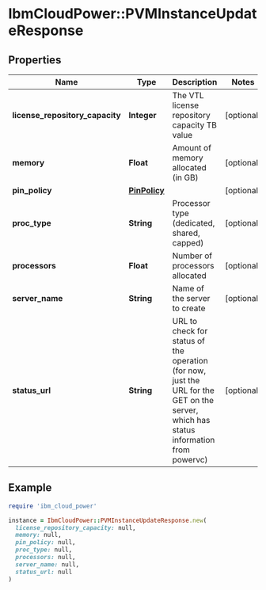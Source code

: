 # IbmCloudPower::PVMInstanceUpdateResponse

## Properties

| Name | Type | Description | Notes |
| ---- | ---- | ----------- | ----- |
| **license_repository_capacity** | **Integer** | The VTL license repository capacity TB value | [optional] |
| **memory** | **Float** | Amount of memory allocated (in GB) | [optional] |
| **pin_policy** | [**PinPolicy**](PinPolicy.md) |  | [optional] |
| **proc_type** | **String** | Processor type (dedicated, shared, capped) | [optional] |
| **processors** | **Float** | Number of processors allocated | [optional] |
| **server_name** | **String** | Name of the server to create | [optional] |
| **status_url** | **String** | URL to check for status of the operation (for now, just the URL for the GET on the server, which has status information from powervc) | [optional] |

## Example

```ruby
require 'ibm_cloud_power'

instance = IbmCloudPower::PVMInstanceUpdateResponse.new(
  license_repository_capacity: null,
  memory: null,
  pin_policy: null,
  proc_type: null,
  processors: null,
  server_name: null,
  status_url: null
)
```

